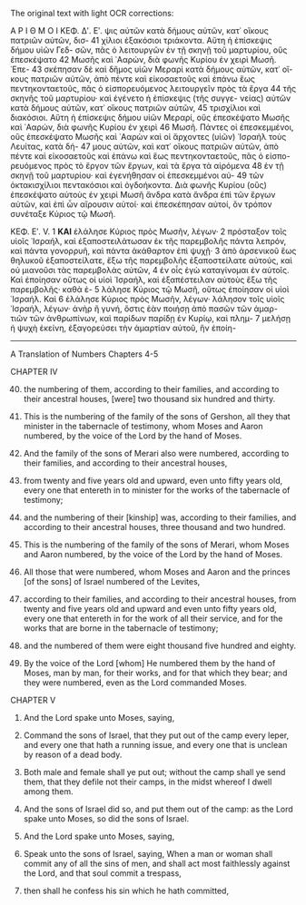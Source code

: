 The original text with light OCR corrections:

Α Ρ Ι Θ Μ Ο Ι
ΚΕΦ. Δʹ. Εʹ.
ψις αὐτῶν κατὰ δήμους αὐτῶν, κατ᾿ οἴκους πατριῶν αὐτῶν, δισ-
41 χίλιοι ἑξακόσιοι τριάκοντα. Αὕτη ἡ ἐπίσκεψις δήμου υἱῶν Γεδ-
σῶν, πᾶς ὁ λειτουργῶν ἐν τῇ σκηνῇ τοῦ μαρτυρίου, οὓς ἐπεσκέψατο
42 Μωσῆς καὶ ᾿Ααρών, διὰ φωνῆς Κυρίου ἐν χειρὶ Μωσῆ. ᾿Επε-
43 σκέπησαν δὲ καὶ δῆμος υἱῶν Μεραρὶ κατὰ δήμους αὐτῶν, κατ᾿ οἴ-
κους πατριῶν αὐτῶν, ἀπὸ πέντε καὶ εἰκοσαετοῦς καὶ ἐπάνω ἕως
πεντηκονταετοῦς, πᾶς ὁ εἰσπορευόμενος λειτουργεῖν πρὸς τὰ ἔργα
44 τῆς σκηνῆς τοῦ μαρτυρίου· καὶ ἐγένετο ἡ ἐπίσκεψις (τῆς συγγε-
νείας) αὐτῶν κατὰ δήμους αὐτῶν, κατ᾿ οἴκους πατριῶν αὐτῶν,
45 τρισχίλιοι καὶ διακόσιοι. Αὕτη ἡ ἐπίσκεψις δήμου υἱῶν Μεραρί,
οὓς ἐπεσκέψατο Μωσῆς καὶ ᾿Ααρών, διὰ φωνῆς Κυρίου ἐν χειρὶ
46 Μωσῆ. Πάντες οἱ ἐπεσκεμμένοι, οὓς ἐπεσκέψατο Μωσῆς καὶ
᾿Ααρὼν καὶ οἱ ἄρχοντες (υἱῶν) ᾿Ισραὴλ τοὺς Λευίτας, κατὰ δή-
47 μους αὐτῶν, καὶ κατ᾿ οἴκους πατριῶν αὐτῶν, ἀπὸ πέντε καὶ
εἰκοσαετοῦς καὶ ἐπάνω καὶ ἕως πεντηκονταετοῦς, πᾶς ὁ εἰσπο-
ρευόμενος πρὸς τὸ ἔργον τῶν ἔργων, καὶ τὰ ἔργα τὰ αἰρόμενα
48 ἐν τῇ σκηνῇ τοῦ μαρτυρίου· καὶ ἐγενήθησαν οἱ ἐπεσκεμμένοι αὐ-
49 τῶν ὀκτακισχίλιοι πεντακόσιοι καὶ ὀγδοήκοντα. Διὰ φωνῆς Κυρίου
(οὓς) ἐπεσκέψατο αὐτοὺς ἐν χειρὶ Μωσῆ ἄνδρα κατὰ ἄνδρα ἐπὶ
τῶν ἔργων αὐτῶν, καὶ ἐπὶ ὧν αἴρουσιν αὐτοί· καὶ ἐπεσκέπησαν
αὐτοί, ὃν τρόπον συνέταξε Κύριος τῷ Μωσῆ.

ΚΕΦ. Εʹ. V.
1 **ΚΑΙ** ἐλάλησε Κύριος πρὸς Μωσῆν, λέγων· 2 πρόσταξον τοῖς
υἱοῖς ᾿Ισραήλ, καὶ ἐξαποστειλάτωσαν ἐκ τῆς παρεμβολῆς πάντα
λεπρόν, καὶ πάντα γονορρυῆ, καὶ πάντα ἀκάθαρτον ἐπὶ ψυχῇ·
3 ἀπὸ ἀρσενικοῦ ἕως θηλυκοῦ ἐξαποστείλατε, ἔξω τῆς παρεμβολῆς
ἐξαποστείλατε αὐτούς, καὶ οὐ μιανοῦσι τὰς παρεμβολὰς αὐτῶν,
4 ἐν οἷς ἐγὼ καταγίνομαι ἐν αὐτοῖς. Καὶ ἐποίησαν οὕτως οἱ υἱοὶ
᾿Ισραήλ, καὶ ἐξαπέστειλαν αὐτοὺς ἔξω τῆς παρεμβολῆς· καθὰ ἐ-
5 λάλησε Κύριος τῷ Μωσῆ, οὕτως ἐποίησαν οἱ υἱοὶ ᾿Ισραήλ. Καὶ
6 ἐλάλησε Κύριος πρὸς Μωσῆν, λέγων· λάλησον τοῖς υἱοῖς ᾿Ισραήλ,
λέγων· ἀνὴρ ἢ γυνή, ὅστις ἐὰν ποιήσῃ ἀπὸ πασῶν τῶν ἁμαρ-
τιῶν τῶν ἀνθρωπίνων, καὶ παρίδων παρίδῃ ἐν Κυρίῳ, καὶ πλημ-
7 μελήσῃ ἡ ψυχὴ ἐκείνη, ἐξαγορεύσει τὴν ἁμαρτίαν αὐτοῦ, ἣν ἐποίη-

***

A Translation of Numbers Chapters 4-5

CHAPTER IV

40. the numbering of them, according to their families, and according to their ancestral houses, [were] two thousand six hundred and thirty.
41. This is the numbering of the family of the sons of Gershon, all they that minister in the tabernacle of testimony, whom Moses and Aaron numbered, by the voice of the Lord by the hand of Moses.

42. And the family of the sons of Merari also were numbered, according to their families, and according to their ancestral houses,
43. from twenty and five years old and upward, even unto fifty years old, every one that entereth in to minister for the works of the tabernacle of testimony;
44. and the numbering of their [kinship] was, according to their families, and according to their ancestral houses, three thousand and two hundred.
45. This is the numbering of the family of the sons of Merari, whom Moses and Aaron numbered, by the voice of the Lord by the hand of Moses.

46. All those that were numbered, whom Moses and Aaron and the princes [of the sons] of Israel numbered of the Levites,
47. according to their families, and according to their ancestral houses, from twenty and five years old and upward and even unto fifty years old, every one that entereth in for the work of all their service, and for the works that are borne in the tabernacle of testimony;
48. and the numbered of them were eight thousand five hundred and eighty.
49. By the voice of the Lord [whom] He numbered them by the hand of Moses, man by man, for their works, and for that which they bear; and they were numbered, even as the Lord commanded Moses.

CHAPTER V

1. And the Lord spake unto Moses, saying,
2. Command the sons of Israel, that they put out of the camp every leper, and every one that hath a running issue, and every one that is unclean by reason of a dead body.
3. Both male and female shall ye put out; without the camp shall ye send them, that they defile not their camps, in the midst whereof I dwell among them.
4. And the sons of Israel did so, and put them out of the camp: as the Lord spake unto Moses, so did the sons of Israel.

5. And the Lord spake unto Moses, saying,
6. Speak unto the sons of Israel, saying, When a man or woman shall commit any of all the sins of men, and shall act most faithlessly against the Lord, and that soul commit a trespass,
7. then shall he confess his sin which he hath committed,